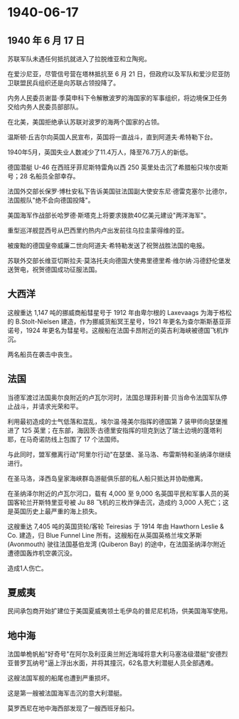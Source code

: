 # 1940-06-17

## 1940 年 6 月 17 日

苏联军队未遇任何抵抗就进入了拉脱维亚和立陶宛。

在爱沙尼亚，尽管信号营在塔林抵抗至 6 月 21
日，但政府以及军队和爱沙尼亚防卫联盟民兵组织还是向苏联占领投降了。

内务人民委员谢苗·季莫申科下令解散波罗的海国家的军事组织，将边境保卫任务交给内务人民委员部部队。

在北美，美国拒绝承认苏联对波罗的海两个国家的占领。

温斯顿·丘吉尔向英国人民宣布，英国将一直战斗，直到阿道夫·希特勒下台。

1940年5月，英国失业人数减少了11.4万人，降至76.7万人的新低。

德国潜艇 U-46 在西班牙菲尼斯特雷角以西 250
英里处击沉了希腊船只埃尔皮斯号；28 名船员全部幸存。

法国外交部长保罗·博杜安私下告诉美国驻法国副大使安东尼·德雷克塞尔·比德尔，法国舰队"绝不会向德国投降"。

美国海军作战部长哈罗德·斯塔克上将要求拨款40亿美元建设"两洋海军"。

重型巡洋舰昆西号从巴西里约热内卢出发前往乌拉圭蒙得维的亚。

被废黜的德国皇帝威廉二世向阿道夫·希特勒发送了祝贺战胜法国的电报。

苏联外交部长维亚切斯拉夫·莫洛托夫向德国大使弗里德里希·维尔纳·冯德舒伦堡发送贺电，祝贺德国成功征服法国。

## 大西洋

这艘重达 1,147 吨的挪威商船彗星号于 1912 年由卑尔根的 Laxevaags
为海于格松的 B.Stolt-Nielsen 建造，作为挪威货船冥王星号，1921
年更名为查尔斯斯基亚菲诺号，1924
年更名为彗星号。这艘船在法国卡昂附近的英吉利海峡被德国飞机炸沉。

两名船员在袭击中丧生。

## 法国

当德军渡过法国奥尔良附近的卢瓦尔河时，法国总理菲利普·贝当命令法国军队停止战斗，并请求光荣和平。

利用最初造成的士气低落和混乱，埃尔温·隆美尔指挥的德国第 7
装甲师向瑟堡推进了 125
英里；在东部，海因茨·古德里安指挥的坦克到达了瑞士边境的蓬塔利耶，在马奇诺防线上包围了
17 个法国师。

与此同时，盟军撤离行动"阿里尔行动"在瑟堡、圣马洛、布雷斯特和圣纳泽尔继续进行。

在圣马洛，泽西岛皇家海峡群岛游艇俱乐部的私人船只抵达并协助撤离。

在圣纳泽尔附近的卢瓦尔河口，载有 4,000 至 9,000
名英国平民和军事人员的英国客轮兰开斯特里亚号被 Ju 88
飞机的三枚炸弹击沉，造成约 3,000
人死亡；这是英国历史上最严重的海上损失。

这艘重达 7,405 吨的英国货轮/客轮 Teiresias 于 1914 年由 Hawthorn Leslie
& Co. 建造，归 Blue Funnel Line 所有。这艘船在从英国英格兰埃文茅斯
(Avonmouth) 驶往法国基伯龙湾 (Quiberon Bay)
的途中，在法国圣纳泽尔附近遭德国轰炸机空袭沉没。

造成1人伤亡。

## 夏威夷

民间承包商开始扩建位于美国夏威夷领土毛伊岛的普尼尼机场，供美国海军使用。

## 地中海

法国单桅帆船"好奇号"在阿尔及利亚奥兰附近海域将意大利马塞洛级潜艇"安德烈亚普罗瓦纳号"逼上浮出水面，并将其撞沉，62名意大利潜艇人员全部遇难。

这艘法国军舰的船尾也遭到严重损坏。

这是第一艘被法国海军击沉的意大利潜艇。

莫罗西尼在地中海西部发现了一艘西班牙船只。

